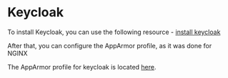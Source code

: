 # Keycloak

To install Keycloak, you can use the following resource - [install keycloak](https://green.cloud/docs/how-to-install-configure-keycloak-on-ubuntu-20-04/)

After that, you can configure the AppArmor profile, as it was done for NGINX

The AppArmor profile for keycloak is located [here](https://github.com/NikitaPrimakov/AppArmor/tree/main/keycloak).
